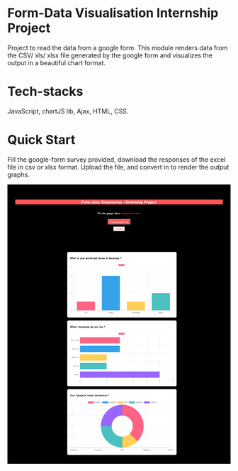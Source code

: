 # Form-Data Visualisation Internship Project

Project to read the data from a google form. This module renders data from the CSV/ xls/ xlsx file generated by the 
google form and visualizes the output in a beautiful chart format.

# Tech-stacks

JavaScript, chartJS lib, Ajax, HTML, CSS.

# Quick Start

Fill the google-form survey provided, download the responses of the excel file in csv or xlsx format. 
Upload the file, and convert in to render the output graphs. 

![Task screenshot](screencapture-file-C-Users-Priyal-Desktop-Form-Data-Validation-index-html-2021-02-28-15_10_18.png)
